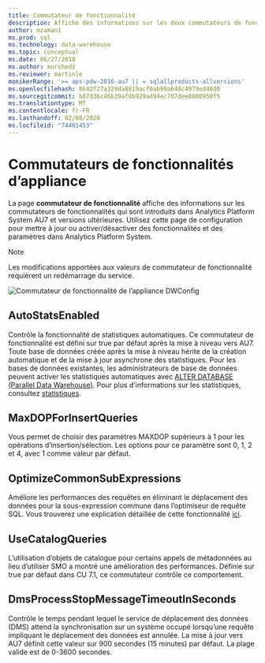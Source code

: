 ```yaml
---
title: Commutateur de fonctionnalité
description: Affiche des informations sur les deux commutateurs de fonctionnalités qui sont introduits dans Analytics Platform System AU7.
author: mzaman1
ms.prod: sql
ms.technology: data-warehouse
ms.topic: conceptual
ms.date: 06/27/2018
ms.author: murshedz
ms.reviewer: martinle
monikerRange: '>= aps-pdw-2016-au7 || = sqlallproducts-allversions'
ms.openlocfilehash: 8642f27a329da8819acf0ab99a648c4979ed40d0
ms.sourcegitcommit: b87d36c46b39af8b929ad94ec707dee8800950f5
ms.translationtype: MT
ms.contentlocale: fr-FR
ms.lasthandoff: 02/08/2020
ms.locfileid: "74401453"
---
```

# <a name="appliance-feature-switches"></a>Commutateurs de fonctionnalités d’appliance

La page **commutateur de fonctionnalité** affiche des informations sur les commutateurs de fonctionnalités qui sont introduits dans Analytics Platform System AU7 et versions ultérieures. Utilisez cette page de configuration pour mettre à jour ou activer/désactiver des fonctionnalités et des paramètres dans Analytics Platform System.

> [!NOTE]
> Les modifications apportées aux valeurs de commutateur de fonctionnalité requièrent un redémarrage du service.

![Commutateur de fonctionnalité de l’appliance DWConfig](media/feature-switch/SQL_Server_PDW_DWConfig_feature_switch.png "Commutateur de fonctionnalité de l’appliance DWConfig")

## <a name="autostatsenabled"></a>AutoStatsEnabled

Contrôle la fonctionnalité de statistiques automatiques. Ce commutateur de fonctionnalité est défini sur true par défaut après la mise à niveau vers AU7. Toute base de données créée après la mise à niveau hérite de la création automatique et de la mise à jour asynchrone des statistiques. Pour les bases de données existantes, les administrateurs de base de données peuvent activer les statistiques automatiques avec [ALTER DATABASE (Parallel Data Warehouse)](../t-sql/statements/alter-database-transact-sql.md?tabs=sqlpdw). Pour plus d’informations sur les statistiques, consultez [statistiques](../relational-databases/statistics/statistics.md).

## <a name="maxdopforinsertqueries"></a>MaxDOPForInsertQueries

Vous permet de choisir des paramètres MAXDOP supérieurs à 1 pour les opérations d’insertion/sélection. Les options pour ce paramètre sont 0, 1, 2 et 4, avec 1 comme valeur par défaut.

## <a name="optimizecommonsubexpressions"></a>OptimizeCommonSubExpressions

Améliore les performances des requêtes en éliminant le déplacement des données pour la sous-expression commune dans l’optimiseur de requête SQL. Vous trouverez une explication détaillée de cette fonctionnalité [ici](common-sub-expression-elimination.md).

## <a name="usecatalogqueries"></a>UseCatalogQueries

L’utilisation d’objets de catalogue pour certains appels de métadonnées au lieu d’utiliser SMO a montré une amélioration des performances. Définie sur true par défaut dans CU 7.1, ce commutateur contrôle ce comportement.

## <a name="dmsprocessstopmessagetimeoutinseconds"></a>DmsProcessStopMessageTimeoutInSeconds

Contrôle le temps pendant lequel le service de déplacement des données (DMS) attend la synchronisation sur un système occupé lorsqu’une requête impliquant le déplacement des données est annulée. La mise à jour vers AU7 définit cette valeur sur 900 secondes (15 minutes) par défaut. La plage valide est de 0-3600 secondes.
